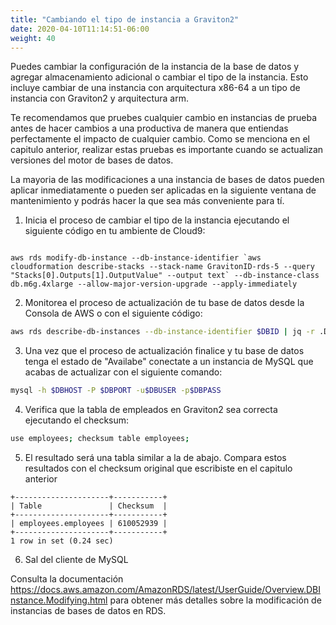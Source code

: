 ```yaml
---
title: "Cambiando el tipo de instancia a Graviton2"
date: 2020-04-10T11:14:51-06:00
weight: 40
---
```


Puedes cambiar la configuración de la instancia de la base de datos y agregar almacenamiento adicional o cambiar el tipo de la instancia.
Esto incluye cambiar de una instancia con arquitectura x86-64 a un tipo de instancia con Graviton2 y arquitectura arm.

Te recomendamos que pruebes cualquier cambio en instancias de prueba antes de hacer cambios a una productiva de manera que entiendas perfectamente el impacto de cualquier cambio. Como se menciona en el capitulo anterior, realizar estas pruebas es importante cuando se actualizan versiones del motor de bases de datos.

La mayoria de las modificaciones a una instancia de bases de datos pueden aplicar inmediatamente o pueden ser aplicadas en la siguiente ventana de mantenimiento y podrás hacer la que sea más conveniente para tí.


1. Inicia el proceso de cambiar el tipo de la instancia ejecutando el siguiente código en tu ambiente de Cloud9:
 
```

aws rds modify-db-instance --db-instance-identifier `aws cloudformation describe-stacks --stack-name GravitonID-rds-5 --query "Stacks[0].Outputs[1].OutputValue" --output text` --db-instance-class db.m6g.4xlarge --allow-major-version-upgrade --apply-immediately

```

2. Monitorea el proceso de actualización de tu base de datos desde la Consola de AWS o con el siguiente código:

```bash 
aws rds describe-db-instances --db-instance-identifier $DBID | jq -r .DBInstances[0].DBInstanceStatus
```
 
3. Una vez que el proceso de actualización finalice y tu base de datos tenga el estado de "Availabe" conectate a un instancia de MySQL que acabas de actualizar con el siguiente comando:

```bash
mysql -h $DBHOST -P $DBPORT -u$DBUSER -p$DBPASS
```


4. Verifica que la tabla de empleados en Graviton2 sea correcta ejecutando el checksum:

```bash
use employees; checksum table employees;
```

5. El resultado será una tabla similar a la de abajo. Compara estos resultados con el checksum original que escribiste en el capitulo anterior

```
+---------------------+-----------+
| Table               | Checksum  |
+---------------------+-----------+
| employees.employees | 610052939 |
+---------------------+-----------+
1 row in set (0.24 sec)
```

6. Sal del cliente de MySQL

Consulta la documentación https://docs.aws.amazon.com/AmazonRDS/latest/UserGuide/Overview.DBInstance.Modifying.html para obtener más detalles sobre la modificación de instancias de bases de datos en RDS.
